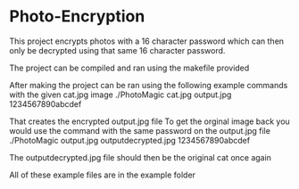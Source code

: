 # Photo-Encryption
This project encrypts photos with a 16 character password which can then only be decrypted using that same 16 character password.

The project can be compiled and ran using the makefile provided

After making the project can be ran using the following example commands with the given cat.jpg image
./PhotoMagic cat.jpg output.jpg 1234567890abcdef

That creates the encrypted output.jpg file
To get the orginal image back you would use the command with the same password on the output.jpg file
./PhotoMagic output.jpg outputdecrypted.jpg 1234567890abcdef

The outputdecrypted.jpg file should then be the original cat once again

All of these example files are in the example folder
